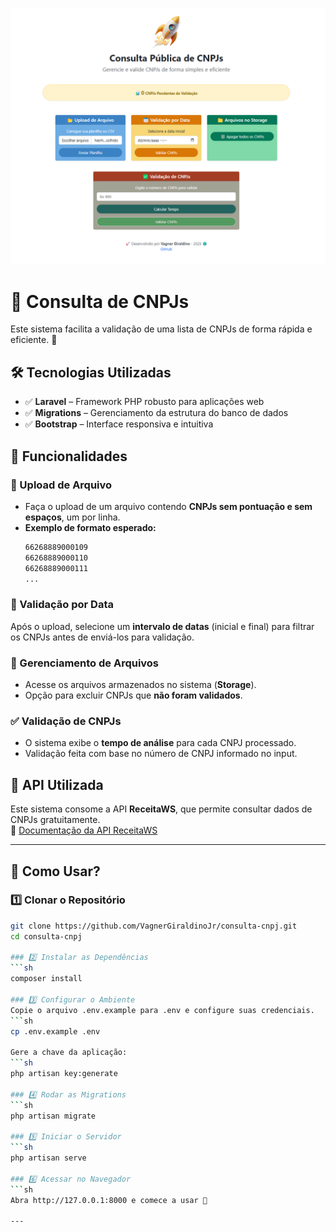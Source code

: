 ![alt text](image.png)


# 📌 Consulta de CNPJs  

Este sistema facilita a validação de uma lista de CNPJs de forma rápida e eficiente. 🚀  

## 🛠️ Tecnologias Utilizadas  
- ✅ **Laravel** – Framework PHP robusto para aplicações web  
- ✅ **Migrations** – Gerenciamento da estrutura do banco de dados  
- ✅ **Bootstrap** – Interface responsiva e intuitiva  

## 🎯 Funcionalidades  

### 📂 Upload de Arquivo  
- Faça o upload de um arquivo contendo **CNPJs sem pontuação e sem espaços**, um por linha.  
- **Exemplo de formato esperado:**  
  ```txt
  66268889000109
  66268889000110
  66268889000111
  ...

### 📅 Validação por Data  
Após o upload, selecione um **intervalo de datas** (inicial e final) para filtrar os CNPJs antes de enviá-los para validação.  

### 📁 Gerenciamento de Arquivos  
- Acesse os arquivos armazenados no sistema (**Storage**).  
- Opção para excluir CNPJs que **não foram validados**.  

### ✅ Validação de CNPJs  
- O sistema exibe o **tempo de análise** para cada CNPJ processado.  
- Validação feita com base no número de CNPJ informado no input.  

## 📌 API Utilizada  
Este sistema consome a API **ReceitaWS**, que permite consultar dados de CNPJs gratuitamente.  
🔗 [Documentação da API ReceitaWS](https://developers.receitaws.com.br/#/operations/queryCNPJFree)  



---

## 🚀 Como Usar?  

### 1️⃣ Clonar o Repositório  
```sh
git clone https://github.com/VagnerGiraldinoJr/consulta-cnpj.git
cd consulta-cnpj

### 2️⃣ Instalar as Dependências
```sh
composer install

### 3️⃣ Configurar o Ambiente
Copie o arquivo .env.example para .env e configure suas credenciais.
```sh
cp .env.example .env

Gere a chave da aplicação:
```sh
php artisan key:generate

### 4️⃣ Rodar as Migrations
```sh
php artisan migrate

### 5️⃣ Iniciar o Servidor
```sh
php artisan serve

### 6️⃣ Acessar no Navegador
```sh
Abra http://127.0.0.1:8000 e comece a usar 🚀

---



